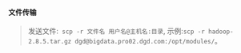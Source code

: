 #### 文件传输
> 发送文件:` scp -r 文件名 用户名@主机名:目录`,
>示例:`scp -r hadoop-2.8.5.tar.gz dgd@bigdata.pro02.dgd.com:/opt/modules/`。